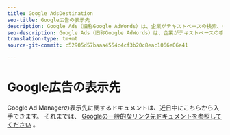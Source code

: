 ```yaml
---
title: Google AdsDestination
seo-title: Google広告の表示先
description: Google Ads（旧称Google AdWords）は、企業がテキストベースの検索、グラフィック表示、YouTubeビデオ、アプリ内モバイルディスプレイにわたってクリックあたりの広告をペイパークリックできるオンライン広告サービスです。
seo-description: Google Ads（旧称Google AdWords）は、企業がテキストベースの検索、グラフィック表示、YouTubeビデオ、アプリ内モバイルディスプレイにわたってクリックあたりの広告をペイパークリックできるオンライン広告サービスです。
translation-type: tm+mt
source-git-commit: c52905d57baaa4554c4cf3b20c8eac1066e06a41

---
```



# Google広告の表示先

Google Ad Managerの表示先に関するドキュメントは、近日中にこちらから入手できます。 それまでは、 [Googleの一般的なリンク先ドキュメントを参照してください](/help/rtcdp/destinations/google-destination.md) 。
